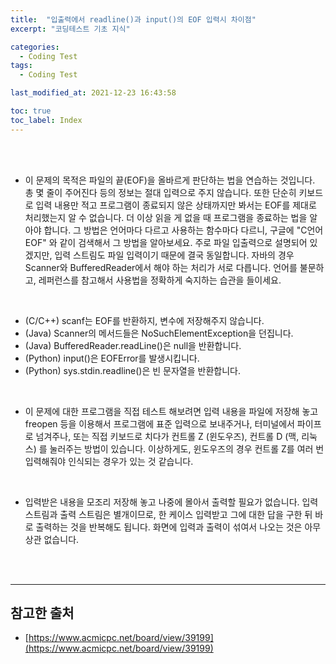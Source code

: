 ```yaml
---
title:  "입출력에서 readline()과 input()의 EOF 입력시 차이점"
excerpt: "코딩테스트 기초 지식"

categories:
  - Coding Test
tags:
  - Coding Test

last_modified_at: 2021-12-23 16:43:58

toc: true
toc_label: Index
---
```


<br/><br/>

- 이 문제의 목적은 파일의 끝(EOF)을 올바르게 판단하는 법을 연습하는 것입니다. 총 몇 줄이 주어진다 등의 정보는 절대 입력으로 주지 않습니다. 또한 단순히 키보드로 입력 내용만 적고 프로그램이 종료되지 않은 상태까지만 봐서는 EOF를 제대로 처리했는지 알 수 없습니다. 더 이상 읽을 게 없을 때 프로그램을 종료하는 법을 알아야 합니다. 그 방법은 언어마다 다르고 사용하는 함수마다 다르니, 구글에 "C언어 EOF" 와 같이 검색해서 그 방법을 알아보세요. 주로 파일 입출력으로 설명되어 있겠지만, 입력 스트림도 파일 입력이기 때문에 결국 동일합니다. 자바의 경우 Scanner와 BufferedReader에서 해야 하는 처리가 서로 다릅니다. 언어를 불문하고, 레퍼런스를 참고해서 사용법을 정확하게 숙지하는 습관을 들이세요.

<br/>

  - (C/C++) scanf는 EOF를 반환하지, 변수에 저장해주지 않습니다.
  - (Java) Scanner의 메서드들은 NoSuchElementException을 던집니다.
  - (Java) BufferedReader.readLine()은 null을 반환합니다.
  - (Python) input()은 EOFError를 발생시킵니다.
  - (Python) sys.stdin.readline()은 빈 문자열을 반환합니다.

<br/>

- 이 문제에 대한 프로그램을 직접 테스트 해보려면 입력 내용을 파일에 저장해 놓고 freopen 등을 이용해서 프로그램에 표준 입력으로 보내주거나, 터미널에서 파이프로 넘겨주나, 또는 직접 키보드로 치다가 컨트롤 Z (윈도우즈), 컨트롤 D (맥, 리눅스) 를 눌러주는 방법이 있습니다. 이상하게도, 윈도우즈의 경우 컨트롤 Z를 여러 번 입력해줘야 인식되는 경우가 있는 것 같습니다.

<br/>

- 입력받은 내용을 모조리 저장해 놓고 나중에 몰아서 출력할 필요가 없습니다. 입력 스트림과 출력 스트림은 별개이므로, 한 케이스 입력받고 그에 대한 답을 구한 뒤 바로 출력하는 것을 반복해도 됩니다. 화면에 입력과 출력이 섞여서 나오는 것은 아무 상관 없습니다.








<br/><br/>

---------------------------------------------------------------
## 참고한 출처
- [https://www.acmicpc.net/board/view/39199](https://www.acmicpc.net/board/view/39199)
